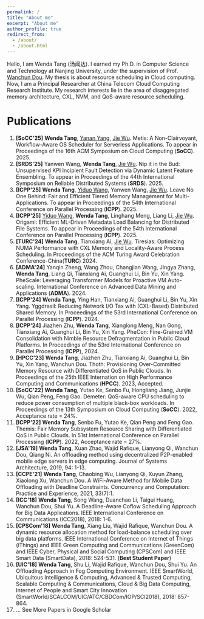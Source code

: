 ```yaml
---
permalink: /
title: "About me"
excerpt: "About me"
author_profile: true
redirect_from: 
  - /about/
  - /about.html
---
```

Hello, I am Wenda Tang (汤闻达). I earned my Ph.D. in Computer Science and Technology at Nanjing University, under the supervision of Prof. [Wanchun Dou](https://cs.nju.edu.cn/douwanchun/index.htm). My thesis is about resource scheduling in Cloud computing. Now, I am a Principal Researcher at China Telecom Cloud Computing Research Institute. My research interests lie in the area of disaggregated memory architecture, CXL, NVM, and QoS-aware resource scheduling. 

Publications
======
1. **[SoCC'25]** **Wenda Tang**, [Yanan Yang](https://ynyang1.github.io/), [Jie Wu](https://cis.temple.edu/~wu/). Metis: A Non-Clairvoyant, Workflow-Aware OS Scheduler for Serverless Applications. To appear in Proceedings of the 16th ACM Symposium on Cloud Computing (**SoCC**). 2025.
1. **[SRDS'25]** Yanwen Wang, **Wenda Tang**, [Jie Wu](https://cis.temple.edu/~wu/). Nip it in the Bud: Unsupervised KPI Incipient Fault Detection via Dynamic Latent Feature Ensembling. To appear in Proceedings of the 44th International Symposium on Reliable Distributed Systems (**SRDS**). 2025.
1. **[ICPP'25]** **Wenda Tang**, [Yiduo Wang](https://yiduo.site/), Yanwen Wang, [Jie Wu](https://cis.temple.edu/~wu/). Leave No One Behind: Fair and Efficient Tiered Memory Management for Multi-Applications. To appear in Proceedings of the 54th International Conference on Parallel Processing (**ICPP**). 2025.
1. **[ICPP'25]** [Yiduo Wang](https://yiduo.site/), **Wenda Tang**, Linghang Meng, Liang Li, [Jie Wu](https://cis.temple.edu/~wu/). Origami: Efficient ML-Driven Metadata Load Balancing for Distributed File Systems. To appear in Proceedings of the 54th International Conference on Parallel Processing (**ICPP**). 2025.
1. **[TURC'24]** **Wenda Tang**, Tianxiang Ai, [Jie Wu](https://cis.temple.edu/~wu/). Tiresias: Optimizing NUMA Performance with CXL Memory and Locality-Aware Process Scheduling. In Proceedings of the ACM Turing Award Celebration Conference-China(**TURC**) 2024. 
1. **[ADMA'24]** Yanqin Zheng, Wang Zhou, Changjian Wang, Jingya Zhang, **Wenda Tang**, Liang Qi, Tianxiang Ai, Guanghui Li, Bin Yu, Xin Yang. PheScale: Leveraging Transformer Models for Proactive VM Auto-scaling. International Conference on Advanced Data Mining and Applications (**ADMA**). 2024.
1. **[ICPP'24]** **Wenda Tang**, Ying Han, Tianxiang Ai, Guanghui Li, Bin Yu, Xin Yang. Yggdrasil: Reducing Network I/O Tax with (CXL-Based) Distributed Shared Memory. In Proceedings of the 53rd International Conference on Parallel Processing (**ICPP**). 2024.
1. **[ICPP'24]** Jiazhen Zhu, **Wenda Tang**, Xianglong Meng, Nan Gong, Tianxiang Ai, Guanghui Li, Bin Yu, Xin Yang. PheCon: Fine-Grained VM Consolidation with Nimble Resource Defragmentation in Public Cloud Platforms. In Proceedings of the 53rd International Conference on Parallel Processing (**ICPP**), 2024.
1. **[HPCC'23]** **Wenda Tang**, Jiazhen Zhu, Tianxiang Ai, Guanghui Li, Bin Yu, Xin Yang, Wanchun Dou. Thoth: Provisioning Over-Committed Memory Resource with Differentiated QoS in Public Clouds. In Proceedings of the 25th IEEE Internation on High Performance Computing and Communications (**HPCC**). 2023, Accepted.
1. **[SoCC'22]** **Wenda Tang**, Yutao Ke, Senbo Fu, Hongliang Jiang, Junjie Wu, Qian Peng, Feng Gao. Demeter: QoS-aware CPU scheduling to reduce power consumption of multiple black-box workloads. In Proceedings of the 13th Symposium on Cloud Computing (**SoCC**). 2022, Acceptance rate = 24%.
1. **[ICPP'22]** **Wenda Tang**, Senbo Fu, Yutao Ke, Qian Peng and Feng Gao. Themis: Fair Memory Subsystem Resource Sharing with Differentiated QoS in Public Clouds. In 51st International Conference on Parallel Processing (**ICPP**). 2022, Acceptance rate = 27%.
1. **[JSA'19]** **Wenda Tang**, Xuan Zhao, Wajid Rafique, Lianyong Qi, Wanchun Dou, Qiang Ni. An offloading method using decentralized P2P-enabled mobile edge servers in edge computing. Journal of Systems Architecture, 2019, 94: 1-13.
1. **[CCPE'21]** **Wenda Tang**, Chaobing Wu, Lianyong Qi, Xuyun Zhang, Xiaolong Xu, Wanchun Dou.
   A WiFi-Aware Method for Mobile Data Offloading with Deadline Constraints. Concurrency and Computation: Practice and Experience, 2021, 33(7):1.
1. **[ICC'18]** **Wenda Tang**, Song Wang, Duanchao Li, Taigui Huang, Wanchun Dou, Shui Yu.
   A Deadline-Aware Coflow Scheduling Approach for Big Data Applications. IEEE International Conference on Communications (ICC2018), 2018: 1-6.
1. **[CPSCom'18]** **Wenda Tang**, Xiang Liu, Wajid Rafique, Wanchun Dou. A dynamic resource allocation method for load-balance scheduling over big data platforms. IEEE International Conference on Internet of Things (iThings) and IEEE Green Computing and Communications (GreenCom) and IEEE Cyber, Physical and Social Computing (CPSCom) and IEEE Smart Data (SmartData), 2018: 524-531. (**Best Student Paper**)
1. **[UIC'18]** **Wenda Tang**, Shu Li, Wajid Rafique, Wanchun Dou, Shui Yu.
   An Offloading Approach in Fog Computing Environment. IEEE SmartWorld, Ubiquitous Intelligence & Computing, Advanced & Trusted Computing, Scalable Computing & Communications, Cloud & Big Data Computing, Internet of People and Smart City Innovation (SmartWorld/SCALCOM/UIC/ATC/CBDCom/IOP/SCI2018), 2018: 857-864.
1. ... See More Papers in Google Scholar
